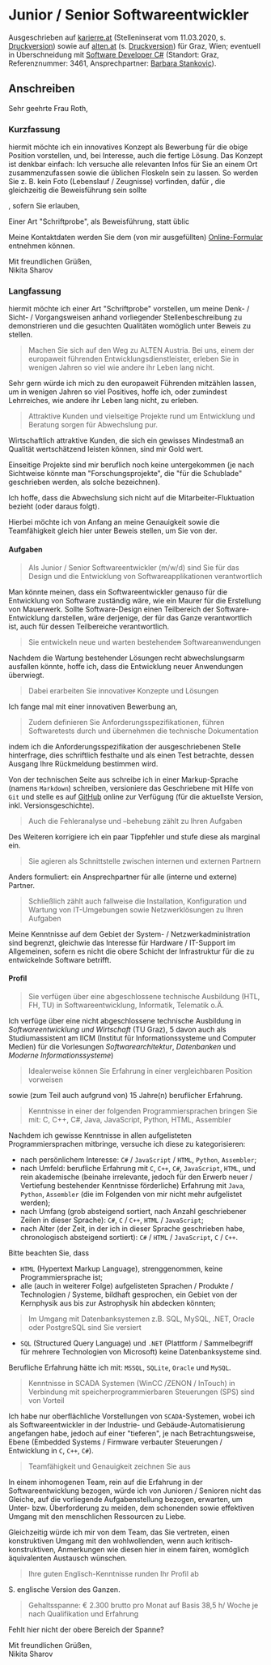 # Junior / Senior Softwareentwickler

Ausgeschrieben auf [karierre.at](https://www.karriere.at/jobs/5326814) (Stelleninserat vom 11.03.2020, s. [Druckversion](media/karriere.at.pdf)) sowie auf [alten.at](https://www.alten.at/karriere/jobs/2051-junior-senior-software-entwicklung-ker/) (s. [Druckversion](media/alten.at.pdf)) für Graz, Wien; eventuell in Überschneidung mit [Software Developer C#](https://github.com/nikita-sharov/docs/blob/master/applications-for-employment/alten/software-developer-csharp/motivational-letter.md) (Standort: Graz, Referenznummer: 3461, Ansprechpartner: [Barbara Stankovic](mailto:career@de.alten.com)).

## Anschreiben

Sehr geehrte Frau Roth,

### Kurzfassung

hiermit möchte ich ein innovatives Konzept als Bewerbung für die obige Position vorstellen, und, bei Interesse, auch die fertige Lösung. Das Konzept ist denkbar einfach: Ich versuche alle relevanten Infos für Sie an einem Ort zusammenzufassen sowie die üblichen Floskeln sein zu lassen. So werden Sie z. B. kein Foto (Lebenslauf / Zeugnisse) vorfinden, dafür  , die gleichzeitig die Beweisführung sein sollte

, sofern Sie erlauben,

Einer Art "Schriftprobe", als Beweisführung, statt üblic

Meine Kontaktdaten werden Sie dem (von mir ausgefüllten) [Online-Formular](https://www.alten.at/karriere/bewerbung/2051/ALT/KAT) entnehmen können.

Mit freundlichen Grüßen,  
Nikita Sharov

### Langfassung

hiermit möchte ich einer Art "Schriftprobe" vorstellen, um meine Denk- / Sicht- / Vorgangsweisen anhand vorliegender Stellenbeschreibung zu demonstrieren und die gesuchten Qualitäten womöglich unter Beweis zu stellen.

> Machen Sie sich auf den Weg zu ALTEN Austria. Bei uns, einem der europaweit führenden Entwicklungsdienstleister, erleben Sie in wenigen Jahren so viel wie andere ihr Leben lang nicht. 

Sehr gern würde ich mich zu den europaweit Führenden mitzählen lassen, um in wenigen Jahren so viel Positives, hoffe ich, oder zumindest Lehrreiches, wie andere ihr Leben lang nicht, zu erleben.

> Attraktive Kunden und vielseitige Projekte rund um Entwicklung und Beratung sorgen für Abwechslung pur.

Wirtschaftlich attraktive Kunden, die sich ein gewisses Mindestmaß an Qualität wertschätzend leisten können, sind mir Gold wert.

Einseitige Projekte sind mir beruflich noch keine untergekommen (je nach Sichtweise könnte man "Forschungsprojekte", die "für die Schublade" geschrieben werden, als solche bezeichnen).

Ich hoffe, dass die Abwechslung sich nicht auf die Mitarbeiter-Fluktuation bezieht (oder daraus folgt).

Hierbei möchte ich von Anfang an meine Genauigkeit sowie die Teamfähigkeit gleich hier unter Beweis stellen, um Sie von der.

#### Aufgaben

> Als Junior / Senior Softwareentwickler (m/w/d) sind Sie für das Design und die Entwicklung von Softwareapplikationen verantwortlich

Man könnte meinen, dass ein Softwareentwickler genauso für die Entwicklung von Software zuständig wäre, wie ein Maurer für die Erstellung von Mauerwerk. Sollte Software-Design einen Teilbereich der Software-Entwicklung darstellen, wäre derjenige, der für das Ganze verantwortlich ist, auch für dessen Teilbereiche verantwortlich.

> Sie entwickeln neue und warten bestehende~~n~~ Softwareanwendungen

Nachdem die Wartung bestehender Lösungen recht abwechslungsarm ausfallen könnte, hoffe ich, dass die Entwicklung neuer Anwendungen überwiegt.

> Dabei erarbeiten Sie innovative~~r~~ Konzepte und Lösungen

Ich fange mal mit einer innovativen Bewerbung an,

> Zudem definieren Sie Anforderungsspezifikationen, führen Softwaretests durch und übernehmen die technische Dokumentation

indem ich die Anforderungsspezifikation der ausgeschriebenen Stelle hinterfrage, dies schriftlich festhalte und als einen Test betrachte, dessen Ausgang Ihre Rückmeldung bestimmen wird. 

Von der technischen Seite aus schreibe ich in einer Markup-Sprache (namens `Markdown`) schreiben, versioniere das Geschriebene mit Hilfe von `Git`  und stelle es auf [GitHub](https://github.com/nikita-sharov/docs.de-de/blob/master/applications-for-employment/alten/junior-senior-softwareentwickler/motivational-letter.md) online zur Verfügung (für die aktuellste Version, inkl. Versionsgeschichte).

> Auch die Fehleranalyse und –behebung zählt zu Ihren Aufgaben

Des Weiteren korrigiere ich ein paar Tippfehler und stufe diese als marginal ein.

> Sie agieren als Schnittstelle zwischen internen und externen Partnern

Anders formuliert: ein Ansprechpartner für alle (interne und externe) Partner.

> Schließlich zählt auch fallweise die Installation, Konfiguration und Wartung von IT-Umgebungen sowie Netzwerklösungen zu Ihren Aufgaben

Meine Kenntnisse auf dem Gebiet der System- / Netzwerkadministration sind begrenzt, gleichwie das Interesse für Hardware / IT-Support im Allgemeinen, sofern es nicht die obere Schicht der Infrastruktur für die zu entwickelnde Software betrifft.

#### Profil

> Sie verfügen über eine abgeschlossene technische Ausbildung (HTL, FH, TU) in Softwareentwicklung, Informatik, Telematik o.Ä.

Ich verfüge über eine nicht abgeschlossene technische Ausbildung in *Softwareentwicklung und Wirtschaft* (TU Graz), 5 davon auch als Studiumassistent am IICM (Institut für Informationssysteme und Computer Medien) für die Vorlesungen _Softwarearchitektur_, _Datenbanken_ und _Moderne Informationssysteme_)

> Idealerweise können Sie Erfahrung in einer vergleichbaren Position vorweisen

sowie (zum Teil auch aufgrund von) 15 Jahre(n) beruflicher Erfahrung.

> Kenntnisse in einer der folgenden Programmiersprachen bringen Sie mit: C, C++, C#, Java, JavaScript, Python, HTML, Assembler

Nachdem ich gewisse Kenntnisse in allen aufgelisteten Programmiersprachen mitbringe, versuche ich diese zu kategorisieren:

- nach persönlichem Interesse: `C#` / `JavaScript` / `HTML`, `Python`, `Assembler`;
- nach Umfeld: berufliche Erfahrung mit `C`, `C++`, `C#`, `JavaScript`, `HTML`, und rein akademische (beinahe irrelevante, jedoch für den Erwerb neuer / Vertiefung bestehender Kenntnisse förderliche) Erfahrung mit `Java`, `Python`, `Assembler` (die im Folgenden von mir nicht mehr aufgelistet werden);
- nach Umfang (grob absteigend sortiert, nach Anzahl geschriebener Zeilen in dieser Sprache): `C#`, `C` / `C++`, `HTML` / `JavaScript`;
- nach Alter (der Zeit, in der ich in dieser Sprache geschrieben habe, chronologisch absteigend sortiert): `C#` / `HTML` / `JavaScript`, `C` / `C++`.

Bitte beachten Sie, dass

- `HTML` (Hypertext Markup Language), strenggenommen, keine Programmiersprache ist;
- alle (auch in weiterer Folge) aufgelisteten Sprachen / Produkte / Technologien / Systeme, bildhaft gesprochen, ein Gebiet von der Kernphysik aus bis zur Astrophysik hin abdecken könnten;

> Im Umgang mit Datenbanksystemen z.B. SQL, MySQL, .NET, Oracle oder PostgreSQL sind Sie versiert

- `SQL` (Structured Query Language) und `.NET` (Plattform / Sammelbegriff für mehrere Technologien von Microsoft) keine Datenbanksysteme sind.

Berufliche Erfahrung hätte ich mit: `MSSQL`, `SQLite`, `Oracle` und `MySQL`.

> Kenntnisse in SCADA Systemen (WinCC /ZENON / InTouch) in Verbindung mit speicherprogrammierbaren Steuerungen (SPS) sind von Vorteil

Ich habe nur oberflächliche Vorstellungen von `SCADA`-Systemen, wobei ich als Softwareentwickler in der Industrie- und Gebäude-Automatisierung angefangen habe, jedoch auf einer "tieferen", je nach Betrachtungsweise, Ebene (Embedded Systems / Firmware verbauter Steuerungen / Entwicklung in `C`, `C++`, `C#`).

> Teamfähigkeit und Genauigkeit zeichnen Sie aus

In einem inhomogenen Team, rein auf die Erfahrung in der Softwareentwicklung bezogen, würde ich von Junioren / Senioren nicht das Gleiche, auf die vorliegende Aufgabenstellung bezogen, erwarten, um Unter- bzw. Überforderung zu meiden, dem schonenden sowie effektiven Umgang mit den menschlichen Ressourcen zu Liebe.

Gleichzeitig würde ich mir von dem Team, das Sie vertreten, einen konstruktiven Umgang mit den wohlwollenden, wenn auch kritisch-konstruktiven, Anmerkungen wie diesen hier in einem fairen, womöglich äquivalenten Austausch wünschen.

> Ihre guten Englisch-Kenntnisse runden Ihr Profil ab

S. englische Version des Ganzen.

> Gehaltsspanne: € 2.300 brutto pro Monat auf Basis 38,5 h/ Woche je nach Qualifikation und Erfahrung

Fehlt hier nicht der obere Bereich der Spanne?

Mit freundlichen Grüßen,  
Nikita Sharov
